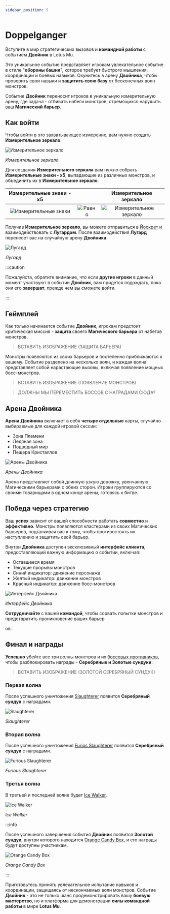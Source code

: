 ```yaml
---
sidebar_position: 5
---
```


# Doppelganger

Вступите в мир стратегических вызовов и **командной работы** с событием **Двойник** в Lotus Mu.

Это уникальное событие представляет игрокам увлекательное событие в стиле "**обороны башни**", которое требует быстрого мышления, координации и боевых навыков. Окунитесь в арену **Двойника**, чтобы проверить свои навыки и **защитить свою базу** от бесконечных волн монстров.

Событие **Двойник** переносит игроков в уникальную измерительную арену, где задача - отбивать набеги монстров, стремящихся нарушить ваш **Магический барьер**.

## Как войти

Чтобы войти в это захватывающее измерение, вам нужно создать **Измерительное зеркало**.

![Измерительное зеркало](/img/items/invitations/mirror-of-dimensions.png)

_Измерительное зеркало_

Для создания **Измерительного зеркала** вам нужно собрать **Измерительные знаки - x5**, выпадающие из различных монстров, и объединить их в **Измерительное зеркало**.

|                       Измерительные знаки - x5                        |                                        |                           Измерительное зеркало                           |
| :-------------------------------------------------------------------: | :------------------------------------: | :-----------------------------------------------------------------------: |
| ![Измерительные знаки](/img/items/invitations/sign-of-dimensions.png) | ![Равно](/img/items/invitations/=.png) | ![Измерительное зеркало](/img/items/invitations/mirror-of-dimensions.png) |

Получив **Измерительное зеркало**, вы можете отправиться в [Йоскрет](/maps/yoskreth) и взаимодействовать с **Лугардом**. После взаимодействия **Лугард** перенесет вас на случайную арену **Двойника**.

![Лугард](/img/npc/lugard.jpg)

_Лугард_

:::caution

Пожалуйста, обратите внимание, что если **другие игроки** в данный момент участвуют в событии **Двойник**, вам придется подождать, пока они его **завершат**, прежде чем вы сможете войти.

:::

## Геймплей

Как только начинается событие **Двойник**, игрокам предстоит критическая миссия - **защита** своего **Магического барьера** от набегов монстров.

> ВСТАВИТЬ ИЗОБРАЖЕНИЕ (ЗАЩИТА БАРЬЕРА)

Монстры появляются из своих барьеров и постепенно приближаются к вашему. Событие разделено на несколько волн, и каждая волна представляет собой нарастающие вызовы, включая появление мощных босс-монстров.

> ВСТАВИТЬ ИЗОБРАЖЕНИЕ (ПОЯВЛЕНИЕ МОНСТРОВ)

> ДОЛЖНЫ МЫ ПЕРЕМЕСТИТЬ БОССОВ С НАГРАДАМИ СЮДА?

## Арена Двойника

**Арена Двойника** включает в себя **четыре отдельные** карты, случайно выбираемые для каждой игровой сессии:

- Зона Пламени
- Ледяная зона
- Подводный мир
- Пещера Кристаллов

![Арены Двойника](/img/events/doppelganger/maps.jpg)

_Арены Двойника_

Арена представляет собой длинную узкую дорожку, увенчанную Магическими барьерами с обеих сторон. Игроки группируются со своими товарищами в одном конце арены, готовясь к битве.

## Победа через стратегию

Ваш **успех** зависит от вашей способности работать **совместно** и **эффективно**. Монстры появляются кластерами из своих Магических барьеров, подталкивая вас к тому, чтобы противостоять их наступлению и защитить свой барьер.

Внутри **Двойника** доступен эксклюзивный **интерфейс клиента**, предоставляющий важную информацию о событии, включая:

- Оставшееся время
- Текущие прорывы монстров
- Синий индикатор: движение персонажа
- Желтый индикатор: движение монстров
- Красный индикатор: движение босс-монстров

![Интерфейс Двойника](/img/events/doppelganger/interface.jpg)

_Интерфейс Двойника_

**Сотрудничайте** с вашей **командой**, чтобы сорвать попытки монстров и предотвратить проникновение ваших барьер

ов.

## Финал и награды

**Успешно** убейте все три волны монстров и их [боссовых противников](/category/doppelganger), чтобы разблокировать награды - **Серебряные и Золотые сундуки**.

> ВСТАВИТЬ ИЗОБРАЖЕНИЕ (ЗОЛОТОЙ СЕРЕБРЯНЫЙ СУНДУК)

### Первая волна

После успешного уничтожения [Slaughterer](/special-monsters/event-exclusive/doppelganger/slaughterer) появится **Серебряный сундук** с наградами.

![Slaughterer](/img/monsters/special/others/slaughterer.jpg)

_Slaughterer_

### Вторая волна

После успешного уничтожения [Furios Slaughterer](/special-monsters/event-exclusive/doppelganger/furious-slaughterer) появится **Серебряный сундук** с наградами.

![Furious Slaughterer](/img/monsters/special/others/furious-slaughterer.jpg)

_Furious Slaughterer_

### Третья волна

В третьей и последней волне будет [Ice Walker](/special-monsters/event-exclusive/doppelganger/ice-walker).

![Ice Walker](/img/monsters/special/others/ice-walker.jpg)

_Ice Walker_

:::info

После успешного завершения события **Двойник** появится **Золотой сундук**, внутри которого находится [Orange Candy Box](/items/item-bags/misc/orange-candy-box/), и его награды будут доступны участникам.

![Orange Candy Box](/img/items/item-bags/orange-candy-box.png)

_Orange Candy Box_

:::

Приготовьтесь принять увлекательное испытание навыков и координации, защищаясь от нескончаемых волн монстров. Событие **Двойник** - это не только шанс продемонстрировать вашу **боевую мастерство**, но и платформа для демонстрации **силы командной работы** в мире **Lotus Mu**.

